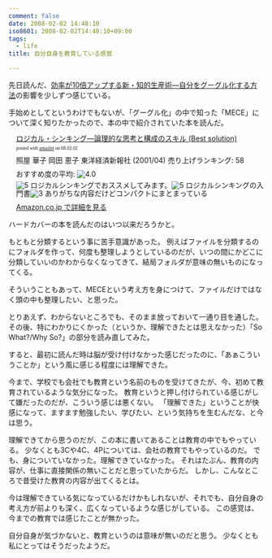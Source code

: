 ```yaml
---
comment: false
date: 2008-02-02 14:48:10
iso8601: 2008-02-02T14:48:10+09:00
tags:
  - life
title: 自分自身を教育している感覚

---
```

先日読んだ、<a href="http://www.amazon.co.jp/exec/obidos/ASIN/4478002037/nqounet-22/ref=nosim/" name="amazletlink" id="amazletlink">効率が10倍アップする新・知的生産術―自分をグーグル化する方法</a>の影響を少しずつ感じている。

手始めとしてというわけでもないが、「グーグル化」の中で知った「MECE」について深く知りたかったので、本の中で紹介されていた本を読んだ。

<div class="amazlet-box" style="margin-bottom:0px;">
  <div class="amazlet-image" style="float:left;"><a href="http://www.amazon.co.jp/exec/obidos/ASIN/4492531122/nqounet-22/ref=nosim/" name="amazletlink" id="amazletlink"></a></div>
  <div class="amazlet-info" style="float:left;margin-left:15px;line-height:120%">
    <div class="amazlet-name" style="margin-bottom:10px;line-height:120%"><a href="http://www.amazon.co.jp/exec/obidos/ASIN/4492531122/nqounet-22/ref=nosim/" name="amazletlink" id="amazletlink">ロジカル・シンキング―論理的な思考と構成のスキル (Best solution)</a>
      <div class="amazlet-powered-date" style="font-size:7pt;margin-top:5px;font-family:verdana;line-height:120%">posted with <a href="http://app.amazlet.com/amazlet/" title="ロジカル・シンキング―論理的な思考と構成のスキル (Best solution)">amazlet</a> on 08.02.02</div>
    </div>
    <div class="amazlet-detail">照屋 華子 岡田 恵子
      東洋経済新報社 (2001/04)
      売り上げランキング: 58
    </div>
    <div class="amazlet-review" style="margin-top:10px; margin-bottom:10px">
      <div class="amazlet-review-average" style="margin-bottom:5px">おすすめ度の平均: <img src="http://images-jp.amazon.com/images/G/09/x-locale/common/customer-reviews/stars-4-0.gif" alt="4.0" /></div><img src="http://images-jp.amazon.com/images/G/09/x-locale/common/customer-reviews/stars-5-0.gif" alt="5" /> ロジカルシンキングでおススメしてみます。<img src="http://images-jp.amazon.com/images/G/09/x-locale/common/customer-reviews/stars-5-0.gif" alt="5" /> ロジカルシンキングの入門書<img src="http://images-jp.amazon.com/images/G/09/x-locale/common/customer-reviews/stars-3-0.gif" alt="3" /> ありがちな内容だけどコンパクトにまとまっている
    </div>
    <div class="amazlet-link" style="margin-top: 5px"><a href="http://www.amazon.co.jp/exec/obidos/ASIN/4492531122/nqounet-22/ref=nosim/" name="amazletlink" id="amazletlink">Amazon.co.jp で詳細を見る</a></div>
  </div>
  <div class="amazlet-footer" style="clear: left"></div>
</div>

ハードカバーの本を読んだのはいつ以来だろうかと。

もともと分類するという事に苦手意識があった。
例えばファイルを分類するのにフォルダを作って、何度も整理しようとしているのだが、いつの間にかどこに分類していいのかわからなくなってきて、結局フォルダが意味の無いものになってくる。

そういうこともあって、MECEという考え方を身につけて、ファイルだけではなく頭の中も整理したい、と思った。

とりあえず、わからないところでも、そのまま放っておいて一通り目を通した。
その後、特にわかりにくかった（というか、理解できたとは思えなかった）「So What?/Why So?」の部分を読み直してみた。

すると、最初に読んだ時は脳が受け付けなかった感じだったのに、「あぁこういうことか」という風に感じる程度には理解できた。

今まで、学校でも会社でも教育という名前のものを受けてきたが、今、初めて教育されているような気分になった。
教育というと押し付けられている感じがして嫌だったのだが、こういう感じは悪くない。
「理解できた」ということが快感になって、ますます勉強したい、学びたい、という気持ちを生むんだな、と今は思う。

理解できてから思うのだが、この本に書いてあることは教育の中でもやっている。
少なくとも3Cや4C、4Pについては、会社の教育でもやっているのだ。
でも、身についていなかった。理解できていなかった。
それはたぶん、教育の内容が、仕事に直接関係の無いことだと思っていたからだ。
しかし、こんなところで昔受けた教育の内容が出てくるとは。

今は理解できている気になっているだけかもしれないが、それでも、自分自身の考え方が前よりも深く、広くなっているような感じがしている。
この感覚は、今までの教育では感じたことが無かった。

自分自身が気づかないと、教育というのは意味が無いのだと思う。
少なくとも私にとってはそうだったようだ。
